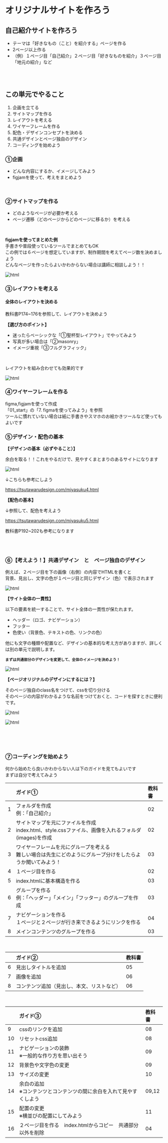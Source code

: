 
# **オリジナルサイトを作ろう**

## **自己紹介サイトを作ろう**  

- テーマは「好きなもの（こと）を紹介する」ページを作る
- 2ページ以上作る 
- （例）１ページ目「自己紹介」２ページ目「好きなものを紹介」３ページ目「地元の紹介」など

<br><br>

## **この単元でやること**

1. 企画を立てる
2. サイトマップを作る
3. レイアウトを考える
4. ワイヤーフレームを作る
5. 配色・デザインコンセプトを決める
6. 共通デザインとページ独自のデザイン
7. コーディングを始めよう

### **①企画**

- どんな内容にするか、イメージしてみよう
- figjamを使って、考えをまとめよう

<br>

### **②サイトマップを作る**

- どのようなページが必要か考える
- ページ遷移（どのページからどのページに移るか）を考える

<br>

**figjamを使ってまとめた例**  
手書きや普段使っているツールでまとめてもOK  
この例では６ページを想定していますが、制作期間を考えてページ数を決めましょう  
どんなページを作ったらよいかわからない場合は講師に相談しよう！！

![html](img/200_img05.png) 

### **③レイアウトを考える**

#### **全体のレイアウトを決める**

教科書P174~176を参照して、レイアウトを決めよう  

**【選び方のポイント】**

- 迷ったらベーシックな「①聖杯型レイアウト」でやってみよう
- 写真が多い場合は「②masonry」
- イメージ重視「③フルグラフィック」
  
<br>

レイアウトを組み合わせても効果的です

![html](img/200_img06.png) 

### **④ワイヤーフレームを作る**

figma,figjamを使って作成  
「01_start」の「7. figmaを使ってみよう」を参照  
ツールに慣れていない場合は紙に手書きやスマホのお絵かきツールなど使ってもよいです

### **⑤デザイン・配色の基本**

**【デザインの基本（必ずやること）】**

余白を取る！！これをやるだけで、見やすくまとまりのあるサイトになります


![html](img/200_img07.png)

↓こちらも参考にしよう

https://tsutawarudesign.com/miyasuku4.html

**【配色の基本】**

↓参照して、配色を考えよう

https://tsutawarudesign.com/miyasuku5.html

教科書P192~202も参考になります

<br><br>

### **⑥【考えよう！】共通デザイン　と　ページ独自のデザイン**

例えば、２ページ目を下の画像（右側）の内容でHTMLを書くと  
背景、見出し、文字の色が１ページ目と同じデザイン（色）で表示されます  

![html](img/200_img01.png) 

**【サイト全体の一貫性】**

以下の要素を統一することで、サイト全体の一貫性が保たれます。

- ヘッダー（ロゴ、ナビゲーション）
- フッター
- 色使い（背景色、テキストの色、リンクの色）

他にも文字の種類や配置など、デザインの基本的な考え方がありますが、詳しくは別の単元で説明します。  

**`まずは共通部分のデザインを変更して、全体のイメージを決めよう！`**

![html](img/200_img03.png) 

**【ページオリジナルのデザインにするには？】**

そのページ独自のclass名をつけて、cssを切り分ける  
そのページの内容がわかるような名前をつけておくと、コードを探すときに便利です。  

![html](img/200_img02.png) 

![html](img/200_img04.png)

<br><br><br>

### **⑦コーディングを始めよう**

何から始めたら良いかわからない人は下のガイドを見てもよいです  
まずは自分で考えてみよう


|    |  ガイド①  |  教科書  |
| :---- | :---- | :---- |
| 1 | フォルダを作成 <br> 例：「自己紹介」 | 02 |
| 2 | サイトマップを元にファイルを作成<br>index.html、style.cssファイル、画像を入れるフォルダ(images)を作成 | 02 |
| 3 | ワイヤーフレームを元にグループを考える<br>難しい場合は先生にどのようにグループ分けをしたらようか聞いてみよう！ | 03 |
| 4 | １ページ目を作る | 02 |
| 5 | index.htmlに基本構造を作る | 03 |
| 6 | グループを作る<br>例：「ヘッダー」「メイン」「フッター」のグループを作成 | 03 |
| 7 | ナビゲーションを作る<br>１ページと２ページが行き来できるようにリンクを作る | 04 |
| 8 | メインコンテンツのグループを作る | 03 |

<br>

|    |  ガイド②  |  教科書  |
| :---- | :---- | :---- |
| 6 | 見出しタイトルを追加 | 05 |
| 7 | 画像を追加 | 06 |
| 8 | コンテンツ追加（見出し、本文、リストなど） | 06 |

<br>

|    |  ガイド③  |  教科書  |
| :---- | :---- | :---- |
| 9 | cssのリンクを追加 | 08 |
| 10 | リセットcss追加 | 08 |
| 11 | ナビゲーションの装飾<br>※一般的な作り方を思い出そう | 09 |
| 12 | 背景色や文字色の変更 | 09 |
| 13 | サイズの変更 | 10 |
| 14 | 余白の追加<br>※コンテンツとコンテンツの間に余白を入れて見やすくしよう | 09,12 |
| 15 | 配置の変更<br>※横並びの配置にしてみよう | 11 |
| 16 | ２ページ目を作る　index.htmlからコピー　共通部分以外を削除 | 04 |

<br><br><br>